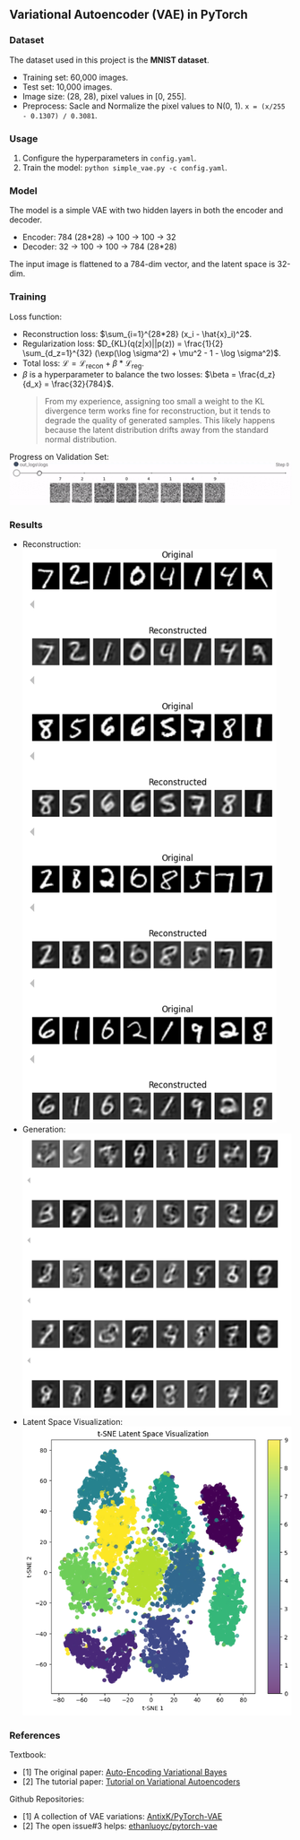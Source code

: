 
## Variational Autoencoder (VAE) in PyTorch

### Dataset
The dataset used in this project is the **MNIST dataset**.
 - Training set: 60,000 images.
 - Test set: 10,000 images.
 - Image size: (28, 28), pixel values in [0, 255].
 - Preprocess: Sacle and Normalize the pixel values to N(0, 1). `x = (x/255 - 0.1307) / 0.3081`.

### Usage
1. Configure the hyperparameters in `config.yaml`.
2. Train the model: `python simple_vae.py -c config.yaml`.

### Model
The model is a simple VAE with two hidden layers in both the encoder and decoder.
 - Encoder: 784 (28*28) $\rightarrow$ 100 $\rightarrow$ 100 $\rightarrow$ 32
 - Decoder: 32 $\rightarrow$ 100 $\rightarrow$ 100 $\rightarrow$ 784 (28*28)

The input image is flattened to a 784-dim vector, and the latent space is 32-dim.

### Training
Loss function: 
 - Reconstruction loss: $\sum_{i=1}^{28*28} (x_i - \hat{x}_i)^2$.
 - Regularization loss: $D_{KL}(q(z|x)||p(z)) = \frac{1}{2} \sum_{d_z=1}^{32} (\exp(\log \sigma^2) + \mu^2 - 1 - \log \sigma^2)$.
 - Total loss: $\mathcal{L} = \mathcal{L}_{\text{recon}} + \beta*\mathcal{L}_{\text{reg}}$. 
 - $\beta$ is a hyperparameter to balance the two losses: $\beta = \frac{d_z}{d_x} = \frac{32}{784}$.
    > From my experience, assigning too small a weight to the KL divergence term works fine for reconstruction, but it tends to degrade the quality of generated samples. This likely happens because the latent distribution drifts away from the standard normal distribution.

Progress on Validation Set:
    ![Training Progress](assets\progress.gif)

### Results
- Reconstruction: 
![Reconstruction](assets\recon.png)
- Generation: 
![Generation](assets\gen.png)
- Latent Space Visualization:
![Latent Space](assets\tsne.png)

### References
Textbook:
 - [1] The original paper: [Auto-Encoding Variational Bayes](https://arxiv.org/abs/1312.6114)
 - [2] The tutorial paper: [Tutorial on Variational Autoencoders](https://arxiv.org/abs/1606.05908)

Github Repositories:
 - [1] A collection of VAE variations: [AntixK/PyTorch-VAE](https://github.com/AntixK/PyTorch-VAE)
 - [2] The open issue#3 helps: [ethanluoyc/pytorch-vae](https://github.com/ethanluoyc/pytorch-vae)